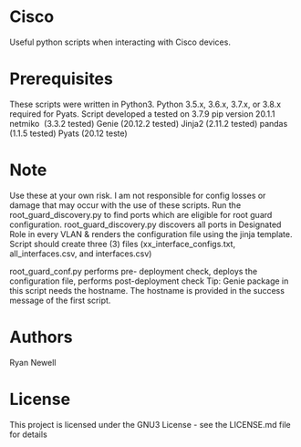 # Cisco
Useful python scripts when interacting with Cisco devices.

# Prerequisites
These scripts were written in Python3. Python 3.5.x, 3.6.x, 3.7.x, or 3.8.x required for Pyats.
Script developed a tested on 3.7.9
pip version 20.1.1
netmiko  (3.3.2 tested)
Genie (20.12.2 tested)
Jinja2  (2.11.2 tested)
pandas (1.1.5 tested)
Pyats (20.12 teste)

# Note
Use these at your own risk. I am not responsible for config losses or damage that may occur with the use of these scripts.
Run the root_guard_discovery.py to find ports which are eligible for root guard configuration. root_guard_discovery.py discovers all ports in Designated Role in every VLAN & renders the configuration file using the jinja template. Script should create three (3) files (xx_interface_configs.txt, all_interfaces.csv, and interfaces.csv)

root_guard_conf.py performs pre- deployment check, deploys the configuration file, performs post-deployment check
Tip: Genie package in this script needs the hostname. The hostname is provided in the success message of the first script. 

# Authors
Ryan Newell

# License
This project is licensed under the GNU3 License - see the LICENSE.md file for details

